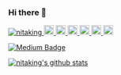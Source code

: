 ### Hi there 👋

<p align="left">
    <a href="https://github.com/nitaking/nitaking/">
        <img src="https://komarev.com/ghpvc/?username=nitaking" alt="nitaking" />
    </a>
    <a href="http://twitter.com/nitaking_">
        <img height="20" src="https://img.shields.io/twitter/follow/nitaking?label=Twitter&logo=twitter&style=flat" />
    </a>
    <a href="https://github.com/nitaking">
        <img height="20" src="https://img.shields.io/github/followers/nitaking?label=follow&logo=github&style=flat" />
    </a>
    <a href="https://www.reddit.com/user/nitaking_">
        <img height="20" src="https://img.shields.io/reddit/user-karma/combined/nitaking?label=Reddit&logo=reddit&style=flat" />
    </a>
    <a href="https://stackoverflow.com/users/8023331/nitaking">
        <img height="20" src="https://img.shields.io/stackexchange/stackoverflow/r/8023331?label=StackOverflow&logo=stack-overflow&style=flat" />
    </a>
    <a href="http://qiita.com/nitaking">
        <img height="20" src="https://qiita-badge.apiapi.app/s/nitaking/posts.svg" />
    </a>
<//qiita.com/nitaking">
<img height="20" src="https://qiita-badge.apiapi.app/s/nitaking/contributions.svg" />
</a>
</p>


[![Medium Badge](https://img.shields.io/badge/-@sa.nitawaki-000000?style=flat&labelColor=000000&logo=Medium&link=https://medium.com/@sa.nitawaki)](https://medium.com/@sa.nitawaki)
    
[![nitaking's github stats](https://github-readme-stats.vercel.app/api?username=nitaking&count_private=true&show_icons=true)](https://github.com/anuraghazra/github-readme-stats)



<!--
**nitaking/nitaking** is a ✨ _special_ ✨ repository because its `README.md` (this file) appears on your GitHub profile.

Here are some ideas to get you started:

- 🔭 I’m currently working on ...
- 🌱 I’m currently learning ...
- 👯 I’m looking to collaborate on ...
- 🤔 I’m looking for help with ...
- 💬 Ask me about ...
- 📫 How to reach me: ...
- 😄 Pronouns: ...
- ⚡ Fun fact: ...
-->
